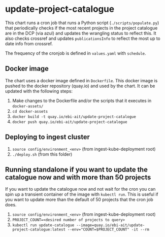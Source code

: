 # update-project-catalogue
This chart runs a cron job that runs a Python script (`./scripts/populate.py`) that periodically checks if the most recent projects in the project catalogue are in the DCP (via azul) and updates the wrangling status to reflect this. It also checks crossref and updates `publicationsInfo` to reflect the most up to date info from crossref.

The frequency of the cronjob is defined in `values.yaml` with `schedule`.

## Docker image
The chart uses a docker image defined in `Dockerfile`. This docker image is pushed to the docker repository (quay.io) and used by the chart. It can be updated with the following steps:

1. Make changes to the Dockerfile and/or the scripts that it executes in `docker-assets/`
2. `cd docker-assets`
3. `docker build -t quay.io/ebi-ait/update-project-catalogue`
4. `docker push quay.io/ebi-ait/update-project-catalogue`

## Deploying to ingest cluster
1. `source config/environment_<env>` (from ingest-kube-deployment root)
2. `./deploy.sh` (from this folder)

## Running standalone if you want to update the catalogue now and with more than 50 projects
If you want to update the catalogue now and not wait for the cron you can spin up a transient container of the image with `kubectl run`. This is useful if you want to update more than the default of 50 projects that the cron job does.

1. `source config/environment_<env>` (from ingest-kube-deployment root)
2. `PROJECT_COUNT=<desired number of projects to query>`
3. `kubectl run update-catalogue --image=quay.io/ebi-ait/update-project-catalogue:latest --env="COUNT=$PROJECT_COUNT" -it --rm`